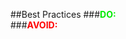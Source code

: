 ##Best Practices
###<font color="grean">**DO:**</font>  
###<font color="red">**AVOID:**</font> 

<font color="burntorange"></font>